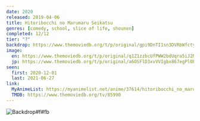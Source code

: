 ```yaml
---
date: 2020
released: 2019-04-06
title: Hitoribocchi no Marumaru Seikatsu
genres: [comedy, school, slice of life, shounen]
completed: 12/12
tier: "?"
backdrop: https://www.themoviedb.org/t/p/original/gpi9DnTI1sn3DVRbWfctyJVecvv.jpg
image:
  en: https://www.themoviedb.org/t/p/original/q1Z1zzbcUfPWW2bdUqra5iJ2MiS.jpg
  jp: https://www.themoviedb.org/t/p/original/a6OSFlD3xvVVIgbx867egPlOPpZ.jpg
seen:
  first: 2020-12-01
  last: 2021-06-27
link:
  MyAnimeList: https://myanimelist.net/anime/37614/hitoribocchi_no_marumaru_seikatsu
  TMDB: https://www.themoviedb.org/tv/85990
---
```


![Backdrop#f#fb](https://www.themoviedb.org/t/p/original/lteiIjL87MEPMUTshkOuk7z13gF.jpg "Source: TMDB")
